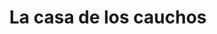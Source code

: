 ---
title: "La casa de los cauchos"
url: /lecheria/la-casa-de-los-cauchos/
shop: piezas de automóviles
---